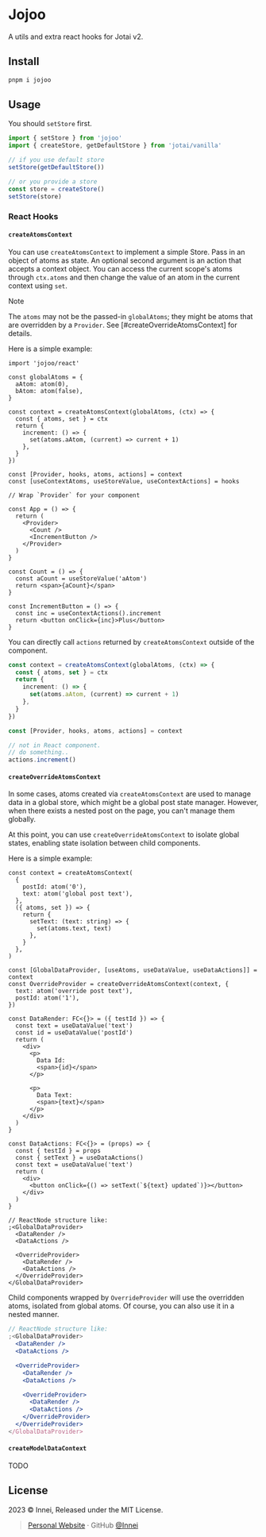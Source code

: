 # Jojoo

A utils and extra react hooks for Jotai v2.

## Install

```bash
pnpm i jojoo
```

## Usage

You should `setStore` first.

```ts
import { setStore } from 'jojoo'
import { createStore, getDefaultStore } from 'jotai/vanilla'

// if you use default store
setStore(getDefaultStore())

// or you provide a store
const store = createStore()
setStore(store)
```

### React Hooks

#### `createAtomsContext`

You can use `createAtomsContext` to implement a simple Store. Pass in an object of atoms as state. An optional second argument is an action that accepts a context object. You can access the current scope's atoms through `ctx.atoms` and then change the value of an atom in the current context using `set`.

> [!NOTE]
> The `atoms` may not be the passed-in `globalAtoms`; they might be atoms that are overridden by a `Provider`. See [#createOverrideAtomsContext] for details.

Here is a simple example:

```tsx
import 'jojoo/react'

const globalAtoms = {
  aAtom: atom(0),
  bAtom: atom(false),
}

const context = createAtomsContext(globalAtoms, (ctx) => {
  const { atoms, set } = ctx
  return {
    increment: () => {
      set(atoms.aAtom, (current) => current + 1)
    },
  }
})

const [Provider, hooks, atoms, actions] = context
const [useContextAtoms, useStoreValue, useContextActions] = hooks

// Wrap `Provider` for your component

const App = () => {
  return (
    <Provider>
      <Count />
      <IncrementButton />
    </Provider>
  )
}

const Count = () => {
  const aCount = useStoreValue('aAtom')
  return <span>{aCount}</span>
}

const IncrementButton = () => {
  const inc = useContextActions().increment
  return <button onClick={inc}>Plus</button>
}
```

You can directly call `actions` returned by `createAtomsContext` outside of the component.

```ts
const context = createAtomsContext(globalAtoms, (ctx) => {
  const { atoms, set } = ctx
  return {
    increment: () => {
      set(atoms.aAtom, (current) => current + 1)
    },
  }
})

const [Provider, hooks, atoms, actions] = context

// not in React component.
// do something..
actions.increment()
```

#### `createOverrideAtomsContext`

In some cases, atoms created via `createAtomsContext` are used to manage data in a global store, which might be a global post state manager. However, when there exists a nested post on the page, you can't manage them globally.

At this point, you can use `createOverrideAtomsContext` to isolate global states, enabling state isolation between child components.

Here is a simple example:

```tsx
const context = createAtomsContext(
  {
    postId: atom('0'),
    text: atom('global post text'),
  },
  ({ atoms, set }) => {
    return {
      setText: (text: string) => {
        set(atoms.text, text)
      },
    }
  },
)

const [GlobalDataProvider, [useAtoms, useDataValue, useDataActions]] = context
const OverrideProvider = createOverrideAtomsContext(context, {
  text: atom('override post text'),
  postId: atom('1'),
})

const DataRender: FC<{}> = ({ testId }) => {
  const text = useDataValue('text')
  const id = useDataValue('postId')
  return (
    <div>
      <p>
        Data Id:
        <span>{id}</span>
      </p>

      <p>
        Data Text:
        <span>{text}</span>
      </p>
    </div>
  )
}

const DataActions: FC<{}> = (props) => {
  const { testId } = props
  const { setText } = useDataActions()
  const text = useDataValue('text')
  return (
    <div>
      <button onClick={() => setText(`${text} updated`)}></button>
    </div>
  )
}

// ReactNode structure like:
;<GlobalDataProvider>
  <DataRender />
  <DataActions />

  <OverrideProvider>
    <DataRender />
    <DataActions />
  </OverrideProvider>
</GlobalDataProvider>
```

Child components wrapped by `OverrideProvider` will use the overridden atoms, isolated from global atoms. Of course, you can also use it in a nested manner.

```jsx
// ReactNode structure like:
;<GlobalDataProvider>
  <DataRender />
  <DataActions />

  <OverrideProvider>
    <DataRender />
    <DataActions />

    <OverrideProvider>
      <DataRender />
      <DataActions />
    </OverrideProvider>
  </OverrideProvider>
</GlobalDataProvider>
```

#### `createModelDataContext`


TODO

## License

2023 © Innei, Released under the MIT License.

> [Personal Website](https://innei.in/) · GitHub [@Innei](https://github.com/innei/)
